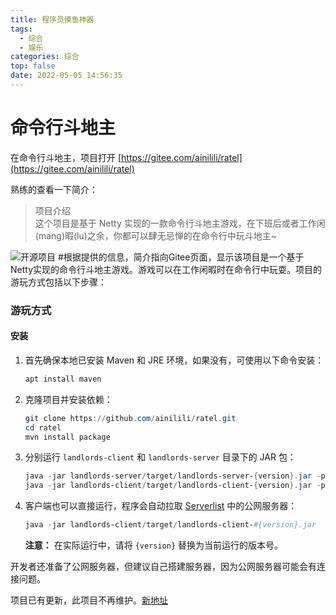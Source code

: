 ```yaml
---
title: 程序员摸鱼神器
tags:
  - 综合
  - 娱乐
categories: 综合
top: false
date: 2022-05-05 14:56:35
---
```

# 命令行斗地主

在命令行斗地主，项目打开 [https://gitee.com/ainilili/ratel](https://gitee.com/ainilili/ratel)

熟练的查看一下简介：

> 项目介绍  
> 这个项目是基于 Netty 实现的一款命令行斗地主游戏，在下班后或者工作闲(mang)暇(lu)之余，你都可以肆无忌惮的在命令行中玩斗地主~

![开源项目](http://123.249.117.241/myImg/屏幕截图(3).png)
#根据提供的信息，简介指向Gitee页面，显示该项目是一个基于Netty实现的命令行斗地主游戏。游戏可以在工作闲暇时在命令行中玩耍。项目的游玩方式包括以下步骤：

### 游玩方式
#### 安装
1. 首先确保本地已安装 Maven 和 JRE 环境，如果没有，可使用以下命令安装：
   ```bash
   apt install maven
   ```

2. 克隆项目并安装依赖：
   ```powershell
   git clone https://github.com/ainilili/ratel.git
   cd ratel
   mvn install package
   ```

3. 分别运行 `landlords-client` 和 `landlords-server` 目录下的 JAR 包：
   ```powershell
   java -jar landlords-server/target/landlords-server-{version}.jar -p 1024 #默认为端口
   java -jar landlords-client/target/landlords-client-{version}.jar -p 1024 -h 127.0.0.1 #主机号是自己的服务器地址
   ```

4. 客户端也可以直接运行，程序会自动拉取 [Serverlist](https://github.com/ainilili/ratel/blob/master/serverlist.json) 中的公网服务器：
   ```powershell
   java -jar landlords-client/target/landlords-client-#{version}.jar
   ```

   **注意：** 在实际运行中，请将 `{version}` 替换为当前运行的版本号。

开发者还准备了公网服务器，但建议自己搭建服务器，因为公网服务器可能会有连接问题。

项目已有更新，此项目不再维护。[新地址]([ratel-online](https://github.com/ratel-online))




